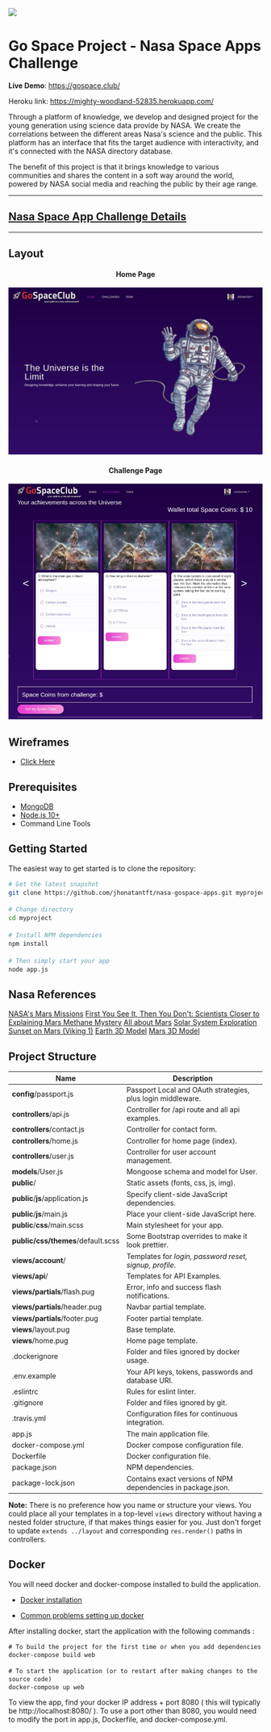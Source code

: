 ![](https://sa-2019.s3.amazonaws.com/media/images/Go_Space.2e16d0ba.fill-591x300.jpg)

Go Space Project - Nasa Space Apps Challenge
=======================

**Live Demo**: https://gospace.club/

Heroku link: https://mighty-woodland-52835.herokuapp.com/

Through a platform of knowledge, we develop and designed project for the young generation using science data provide by NASA. We create the correlations between the different areas Nasa's science and the public. This platform has an interface that fits the target audience with interactivity, and it's connected with the NASA directory database.

The benefit of this project is that it brings knowledge to various communities and shares the content in a soft way around the world, powered by NASA social media and reaching the public by their age range.

-------------
## [Nasa Space App Challenge Details](https://2021.spaceappschallenge.org/challenges/statements/discovering-science-connections/details])
-------------

## Layout
<h4 align="center">Home Page</h4>

![](https://raw.githubusercontent.com/jhonatantft/nasa-gospace-apps/main/layout/home.jpg)

<h4 align="center">Challenge Page</h4>

![](https://raw.githubusercontent.com/jhonatantft/nasa-gospace-apps/main/layout/challenge.jpg)

Wireframes
-------------

- [Click Here](https://github.com/jhonatantft/nasa-gospace-apps/tree/main/wireframes)


Prerequisites
-------------

- [MongoDB](https://www.mongodb.com/download-center/community)
- [Node.js 10+](http://nodejs.org)
- Command Line Tools

Getting Started
---------------

The easiest way to get started is to clone the repository:

```bash
# Get the latest snapshot
git clone https://github.com/jhonatantft/nasa-gospace-apps.git myproject

# Change directory
cd myproject

# Install NPM dependencies
npm install

# Then simply start your app
node app.js
```

Nasa References
-----------------
[NASA's Mars Missions](https://mars.nasa.gov/resources/26267/nasas-mars-missions/)
[First You See It, Then You Don't: Scientists Closer to Explaining Mars Methane Mystery](https://mars.nasa.gov/news/8976/first-you-see-it-then-you-dont-scientists-closer-to-explaining-mars-methane-mystery/)
[All about Mars](https://mars.nasa.gov/all-about-mars/facts/)
[Solar System Exploration](https://solarsystem.nasa.gov/planets/mars/overview/)
[Sunset on Mars (Viking 1)](https://solarsystem.nasa.gov/resources/2429/sunset-on-mars-viking-1/?category=planets_mars)
[Earth 3D Model](https://solarsystem.nasa.gov/resources/2393/earth-3d-model/)
[Mars 3D Model](https://solarsystem.nasa.gov/resources/2372/mars-3d-model/)


Project Structure
-----------------

| Name                               | Description                                                  |
| ---------------------------------- | ------------------------------------------------------------ |
| **config**/passport.js             | Passport Local and OAuth strategies, plus login middleware.  |
| **controllers**/api.js             | Controller for /api route and all api examples.              |
| **controllers**/contact.js         | Controller for contact form.                                 |
| **controllers**/home.js            | Controller for home page (index).                            |
| **controllers**/user.js            | Controller for user account management.                      |
| **models**/User.js                 | Mongoose schema and model for User.                          |
| **public**/                        | Static assets (fonts, css, js, img).                         |
| **public**/**js**/application.js   | Specify client-side JavaScript dependencies.                 |
| **public**/**js**/main.js          | Place your client-side JavaScript here.                      |
| **public**/**css**/main.scss       | Main stylesheet for your app.                                |
| **public/css/themes**/default.scss | Some Bootstrap overrides to make it look prettier.           |
| **views/account**/                 | Templates for *login, password reset, signup, profile*.      |
| **views/api**/                     | Templates for API Examples.                                  |
| **views/partials**/flash.pug       | Error, info and success flash notifications.                 |
| **views/partials**/header.pug      | Navbar partial template.                                     |
| **views/partials**/footer.pug      | Footer partial template.                                     |
| **views**/layout.pug               | Base template.                                               |
| **views**/home.pug                 | Home page template.                                          |
| .dockerignore                      | Folder and files ignored by docker usage.                    |
| .env.example                       | Your API keys, tokens, passwords and database URI.           |
| .eslintrc                          | Rules for eslint linter.                                     |
| .gitignore                         | Folder and files ignored by git.                             |
| .travis.yml                        | Configuration files for continuous integration.              |
| app.js                             | The main application file.                                   |
| docker-compose.yml                 | Docker compose configuration file.                           |
| Dockerfile                         | Docker configuration file.                                   |
| package.json                       | NPM dependencies.                                            |
| package-lock.json                  | Contains exact versions of NPM dependencies in package.json. |

**Note:** There is no preference how you name or structure your views.
You could place all your templates in a top-level `views` directory without
having a nested folder structure, if that makes things easier for you.
Just don't forget to update `extends ../layout`  and corresponding
`res.render()` paths in controllers.

Docker
----------

You will need docker and docker-compose installed to build the application.

- [Docker installation](https://docs.docker.com/engine/installation/)

- [Common problems setting up docker](https://docs.docker.com/toolbox/faqs/troubleshoot/)

After installing docker, start the application with the following commands :

```
# To build the project for the first time or when you add dependencies
docker-compose build web

# To start the application (or to restart after making changes to the source code)
docker-compose up web

```

To view the app, find your docker IP address + port 8080 ( this will typically be http://localhost:8080/ ).  To use a port other than 8080, you would need to modify the port in app.js, Dockerfile, and docker-compose.yml.

